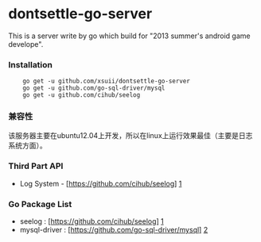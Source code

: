 dontsettle-go-server
====================

This is a server write by go which build for "2013 summer's android game develope".

### Installation
		go get -u github.com/xsuii/dontsettle-go-server
		go get -u github.com/go-sql-driver/mysql
		go get -u github.com/cihub/seelog

### 兼容性
该服务器主要在ubuntu12.04上开发，所以在linux上运行效果最佳（主要是日志系统方面）。

### Third Part API

* Log System - [https://github.com/cihub/seelog] [1]

### Go Package List

* seelog		: [https://github.com/cihub/seelog] [1]
* mysql-driver	: [https://github.com/go-sql-driver/mysql] [2]


[1]: https://github.com/cihub/seelog "seelog"
[2]: https://github.com/go-sql-driver/mysql "mysql"